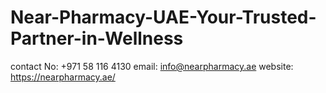 # Near-Pharmacy-UAE-Your-Trusted-Partner-in-Wellness
contact No: +971 58 116 4130 email: info@nearpharmacy.ae website: https://nearpharmacy.ae/
